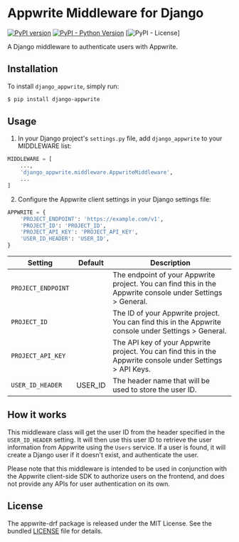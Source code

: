 # Appwrite Middleware for Django

[![PyPI version](https://badge.fury.io/py/django-appwrite.svg)](https://badge.fury.io/py/django-appwrite)
[![PyPI - Python Version](https://img.shields.io/pypi/pyversions/appwrite.svg)](https://pypi.org/project/appwrite/)
[![PyPI - License](https://img.shields.io/pypi/l/appwrite.svg)]

A Django middleware to authenticate users with Appwrite.

## Installation

To install `django_appwrite`, simply run:

```bash
$ pip install django-appwrite
```

## Usage

1. In your Django project's `settings.py` file, add `django_appwrite` to your MIDDLEWARE list:

```python
MIDDLEWARE = [
    ...,
    'django_appwrite.middleware.AppwriteMiddleware',
    ...
]
```
2. Configure the Appwrite client settings in your Django settings file:
```python
APPWRITE = {
    'PROJECT_ENDPOINT': 'https://example.com/v1',
    'PROJECT_ID': 'PROJECT_ID',
    'PROJECT_API_KEY': 'PROJECT_API_KEY',
    'USER_ID_HEADER': 'USER_ID',
}
```
| Setting | Default                                                         | Description                                                                                                |
| --- |-----------------------------------------------------------------|------------------------------------------------------------------------------------------------------------|
| `PROJECT_ENDPOINT` |                                                                 | The endpoint of your Appwrite project. You can find this in the Appwrite console under Settings > General. |
| `PROJECT_ID` |                                                                 | The ID of your Appwrite project. You can find this in the Appwrite console under Settings > General.       |
| `PROJECT_API_KEY` |                                                                 | The API key of your Appwrite project. You can find this in the Appwrite console under Settings > API Keys. |
| `USER_ID_HEADER` | USER_ID | The header name that will be used to store the user ID.                                                    |

## How it works
This middleware class will get the user ID from the header specified in the `USER_ID_HEADER` setting.
It will then use this user ID to retrieve the user information from Appwrite using the `Users` service.
If a user is found, it will create a Django user if it doesn't exist, and authenticate the user.

Please note that this middleware is intended to be used in conjunction with the Appwrite client-side SDK to authorize users on the frontend, and does not provide any APIs for user authentication on its own.

## License
The appwrite-drf package is released under the MIT License. See the bundled [LICENSE](LICENSE) file for details.